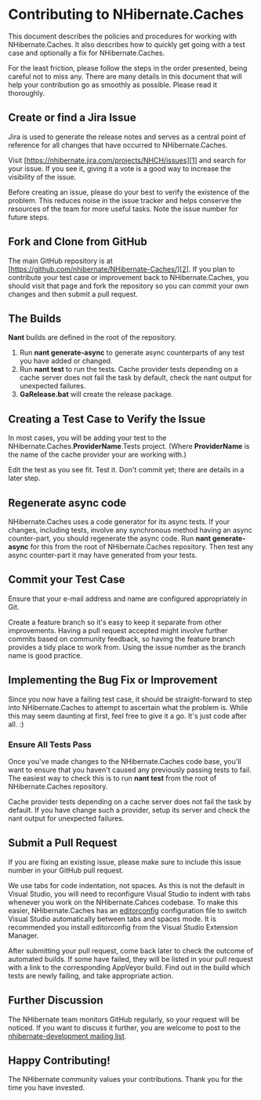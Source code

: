 # Contributing to NHibernate.Caches

This document describes the policies and procedures for working with NHibernate.Caches. It also describes how to quickly get going with a test case and optionally a fix for NHibernate.Caches.

For the least friction, please follow the steps in the order presented, being careful not to miss any. There are many details in this document that will help your contribution go as smoothly as possible. Please read it thoroughly.

## Create or find a Jira Issue

Jira is used to generate the release notes and serves as a central point of reference for all changes that have occurred to NHibernate.Caches.

Visit [https://nhibernate.jira.com/projects/NHCH/issues][1] and search for your issue. If you see it, giving it a vote is a good way to increase the visibility of the issue.

Before creating an issue, please do your best to verify the existence of the problem. This reduces noise in the issue tracker and helps conserve the resources of the team for more useful tasks. Note the issue number for future steps.

## Fork and Clone from GitHub

The main GitHub repository is at [https://github.com/nhibernate/NHibernate-Caches/][2]. If you plan to contribute your test case or improvement back to NHibernate.Caches, you should visit that page and fork the repository so you can commit your own changes and then submit a pull request.

## The Builds

**Nant** builds are defined in the root of the repository.

1.  Run **nant generate-async** to generate async counterparts of any test you have added or changed.
2.  Run **nant test** to run the tests. Cache provider tests depending on a cache server does not fail the task by default, check the nant output for unexpected failures.
3.  **GaRelease.bat** will create the release package.

## Creating a Test Case to Verify the Issue

In most cases, you will be adding your test to the NHibernate.Caches.**ProviderName**.Tests project. (Where **ProviderName** is the name of the cache provider your are working with.)

Edit the test as you see fit. Test it. Don't commit yet; there are details in a later step.

## Regenerate async code

NHibernate.Caches uses a code generator for its async tests. If your changes, including tests, involve any synchronous method having an async counter-part, you should regenerate the async code. Run **nant generate-async** for this from the root of NHibernate.Caches repository. Then test any async counter-part it may have generated from your tests.

## Commit your Test Case

Ensure that your e-mail address and name are configured appropriately in Git.

Create a feature branch so it's easy to keep it separate from other improvements. Having a pull request accepted might involve further commits based on community feedback, so having the feature branch provides a tidy place to work from. Using the issue number as the branch name is good practice.

## Implementing the Bug Fix or Improvement

Since you now have a failing test case, it should be straight-forward to step into NHibernate.Caches to attempt to ascertain what the problem is. While this may seem daunting at first, feel free to give it a go. It's just code after all. :)

### Ensure All Tests Pass

Once you've made changes to the NHibernate.Caches code base, you'll want to ensure that you haven't caused any previously passing tests to fail. The easiest way to check this is to run **nant test** from the root of NHibernate.Caches repository.

Cache provider tests depending on a cache server does not fail the task by default. If you have change such a provider, setup its server and check the nant output for unexpected failures.

## Submit a Pull Request

If you are fixing an existing issue, please make sure to include this issue number in your GitHub pull request. 

We use tabs for code indentation, not spaces. As this is not the default in Visual Studio, you will need to reconfigure Visual Studio to indent with tabs whenever you work on the NHibernate.Cahces codebase. To make this easier, NHibernate.Caches has an [editorconfig][3] configuration file to switch Visual Studio automatically between tabs and spaces mode. It is recommended you install editorconfig from the Visual Studio Extension Manager.

After submitting your pull request, come back later to check the outcome of automated builds. If some have failed, they will be listed in your pull request with a link to the corresponding AppVeyor build. Find out in the build which tests are newly failing, and take appropriate action.

## Further Discussion

The NHibernate team monitors GitHub regularly, so your request will be noticed. If you want to discuss it further, you are welcome to post to the [nhibernate-development mailing list][4].

## Happy Contributing!

The NHibernate community values your contributions. Thank you for the time you have invested.

 [1]: https://nhibernate.jira.com/projects/NHCH/issues
 [2]: https://github.com/nhibernate/NHibernate-Caches/
 [3]: http://www.editorconfig.org/
 [4]: http://groups.google.com/group/nhibernate-development
